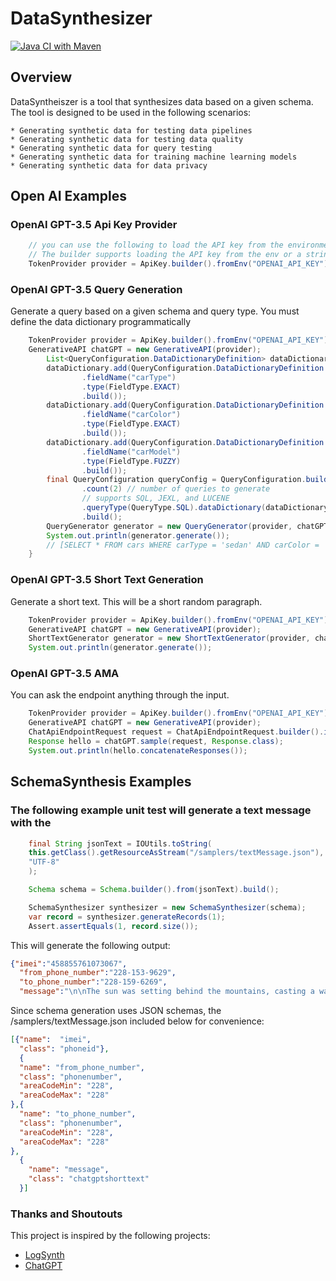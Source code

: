 # DataSynthesizer
[![Java CI with Maven](https://github.com/phrocker/datasynthesizer/actions/workflows/maven.yml/badge.svg)](https://github.com/phrocker/datasynthesizer/actions/workflows/maven.yml)
## Overview

DataSyntheiszer is a tool that synthesizes data based on a given schema. The tool is designed to be used in the following scenarios:
    
    * Generating synthetic data for testing data pipelines
    * Generating synthetic data for testing data quality
    * Generating synthetic data for query testing
    * Generating synthetic data for training machine learning models
    * Generating synthetic data for data privacy

## Open AI Examples

### OpenAI GPT-3.5 Api Key Provider

```java
    // you can use the following to load the API key from the environment variable OPENAI_API_KEY
    // The builder supports loading the API key from the env or a string. 
    TokenProvider provider = ApiKey.builder().fromEnv("OPENAI_API_KEY").build();
```

### OpenAI GPT-3.5 Query Generation

Generate a query based on a given schema and query type. You must define the data dictionary programmatically
```java
    TokenProvider provider = ApiKey.builder().fromEnv("OPENAI_API_KEY").build();
    GenerativeAPI chatGPT = new GenerativeAPI(provider);
        List<QueryConfiguration.DataDictionaryDefinition> dataDictionary = new ArrayList<>();
        dataDictionary.add(QueryConfiguration.DataDictionaryDefinition.builder()
                .fieldName("carType")
                .type(FieldType.EXACT)
                .build());
        dataDictionary.add(QueryConfiguration.DataDictionaryDefinition.builder()
                .fieldName("carColor")
                .type(FieldType.EXACT)
                .build());
        dataDictionary.add(QueryConfiguration.DataDictionaryDefinition.builder()
                .fieldName("carModel")
                .type(FieldType.FUZZY)
                .build());
        final QueryConfiguration queryConfig = QueryConfiguration.builder()
                .count(2) // number of queries to generate
                // supports SQL, JEXL, and LUCENE
                .queryType(QueryType.SQL).dataDictionary(dataDictionary)
                .build();
        QueryGenerator generator = new QueryGenerator(provider, chatGPT, null, queryConfig);
        System.out.println(generator.generate());
        // [SELECT * FROM cars WHERE carType = 'sedan' AND carColor = 'red' AND carModel LIKE '%Civic%';, SELECT * FROM cars WHERE carType = 'SUV' AND carColor = 'black' AND carModel LIKE '%Explorer%';]
    }
```

### OpenAI GPT-3.5 Short Text Generation

Generate a short text. This will be a short random paragraph. 

```java
    TokenProvider provider = ApiKey.builder().fromEnv("OPENAI_API_KEY").build();
    GenerativeAPI chatGPT = new GenerativeAPI(provider);
    ShortTextGenerator generator = new ShortTextGenerator(provider, chatGPT, null);
    System.out.println(generator.generate());
```

### OpenAI GPT-3.5 AMA

You can ask the endpoint anything through the input. 

```java
    TokenProvider provider = ApiKey.builder().fromEnv("OPENAI_API_KEY").build();
    GenerativeAPI chatGPT = new GenerativeAPI(provider);
    ChatApiEndpointRequest request = ChatApiEndpointRequest.builder().input("Hello, how are you today?").build();
    Response hello = chatGPT.sample(request, Response.class);
    System.out.println(hello.concatenateResponses());
```

## SchemaSynthesis Examples

### The following example unit test will generate a text message with the 
```java
    final String jsonText = IOUtils.toString(
    this.getClass().getResourceAsStream("/samplers/textMessage.json"),
    "UTF-8"
    );

    Schema schema = Schema.builder().from(jsonText).build();

    SchemaSynthesizer synthesizer = new SchemaSynthesizer(schema);
    var record = synthesizer.generateRecords(1);
    Assert.assertEquals(1, record.size());
```
This will generate the following output:
        
```json lines
{"imei":"458855761073067",
  "from_phone_number":"228-153-9629",
  "to_phone_number":"228-159-6269",
  "message":"\n\nThe sun was setting behind the mountains, casting a warm orange glow across the sky. There was a crispness to the air, as if winter was just around the corner. John leaned against the"}
```

Since schema generation uses JSON schemas, the /samplers/textMessage.json included below for convenience:

```json lines
[{"name":  "imei",
  "class": "phoneid"},
  {
  "name": "from_phone_number",
  "class": "phonenumber",
  "areaCodeMin": "228",
  "areaCodeMax": "228"
},{
  "name": "to_phone_number",
  "class": "phonenumber",
  "areaCodeMin": "228",
  "areaCodeMax": "228"
},
  {
    "name": "message",
    "class": "chatgptshorttext"
  }]
```



### Thanks and Shoutouts

This project is inspired by the following projects:

* [LogSynth](https://github.com/tdunning/log-synth)
* [ChatGPT](https://github.com/LiLittleCat/ChatGPT/)

